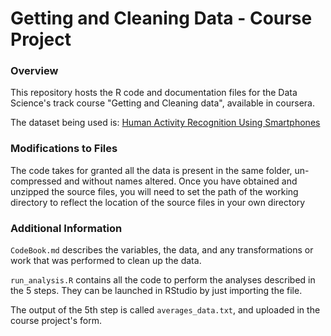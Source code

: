 Getting and Cleaning Data - Course Project
==========================================
### Overview
This repository hosts the R code and documentation files for the Data Science's track course "Getting and Cleaning data", available in coursera.

The dataset being used is: [Human Activity Recognition Using Smartphones](http://archive.ics.uci.edu/ml/datasets/Human+Activity+Recognition+Using+Smartphones)

### Modifications to Files
The code takes for granted all the data is present in the same folder, un-compressed and without names altered.
Once you have obtained and unzipped the source files, you will need to set the path of the working directory to reflect the location of the source files in your own directory

### Additional Information
`CodeBook.md` describes the variables, the data, and any transformations or work that was performed to clean up the data.

`run_analysis.R` contains all the code to perform the analyses described in the 5 steps. They can be launched in RStudio by just importing the file.

The output of the 5th step is called `averages_data.txt`, and uploaded in the course project's form.
